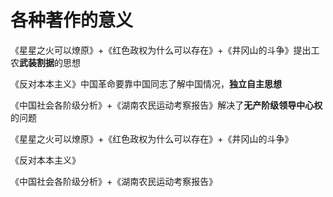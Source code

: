 # 各种著作的意义

《星星之火可以燎原》+《红色政权为什么可以存在》+《井冈山的斗争》提出工农**武装割据**的思想

《反对本本主义》中国革命要靠中国同志了解中国情况，**独立自主思想**

《中国社会各阶级分析》+《湖南农民运动考察报告》解决了**无产阶级领导中心权**的问题



《星星之火可以燎原》+《红色政权为什么可以存在》+《井冈山的斗争》

《反对本本主义》

《中国社会各阶级分析》+《湖南农民运动考察报告》